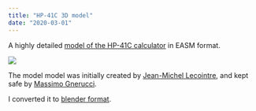 ```yaml
---
title: "HP-41C 3D model"
date: "2020-03-01"
---
```


A highly detailed [model of the HP-41C calculator](http://blog.atlant.is/wp-content/uploads/2020/03/HP-41C.easm) in EASM format.

![](http://blog.atlant.is/wp-content/uploads/2020/03/HP-41D.jpg)

The model model was initially created by [Jean-Michel Lecointre](https://www.hpmuseum.org/cgi-sys/cgiwrap/hpmuseum/archv017.cgi?read=117508), and kept safe by [Massimo Gnerucci](https://www.hpmuseum.org/forum/user-56.html).

I converted it to [blender format](http://blog.atlant.is/wp-content/uploads/2020/03/HP-41D.blend).

